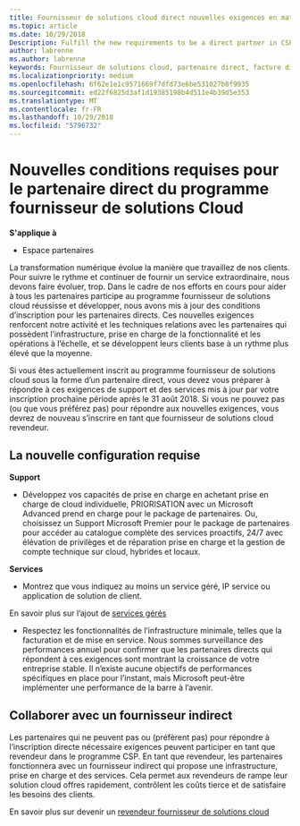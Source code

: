 ```yaml
---
title: Fournisseur de solutions cloud direct nouvelles exigences en matière de partenaire | L’espace partenaires
ms.topic: article
ms.date: 10/29/2018
Description: Fulfill the new requirements to be a direct partner in CSP
author: labrenne
ms.author: labrenne
keywords: Fournisseur de solutions cloud, partenaire direct, facture direct, configuration requise
ms.localizationpriority: medium
ms.openlocfilehash: 6f62e1e1c9571669f7dfd73e6be531027b0f9935
ms.sourcegitcommit: ed22f6825d3af1d19385198b4d511e4b39d5e353
ms.translationtype: MT
ms.contentlocale: fr-FR
ms.lasthandoff: 10/29/2018
ms.locfileid: "5796732"
---
```

# <a name="csp-direct-partner-new-requirements"></a>Nouvelles conditions requises pour le partenaire direct du programme fournisseur de solutions Cloud

**S'applique à**

- Espace partenaires

La transformation numérique évolue la manière que travaillez de nos clients. Pour suivre le rythme et continuer de fournir un service extraordinaire, nous devons faire évoluer, trop. Dans le cadre de nos efforts en cours pour aider à tous les partenaires participe au programme fournisseur de solutions cloud réussisse et développer, nous avons mis à jour des conditions d’inscription pour les partenaires directs. Ces nouvelles exigences renforcent notre activité et les techniques relations avec les partenaires qui possèdent l’infrastructure, prise en charge de la fonctionnalité et les opérations à l’échelle, et se développent leurs clients base à un rythme plus élevé que la moyenne.

Si vous êtes actuellement inscrit au programme fournisseur de solutions cloud sous la forme d’un partenaire direct, vous devez vous préparer à répondre à ces exigences de support et des services mis à jour par votre inscription prochaine période après le 31 août 2018. Si vous ne pouvez pas (ou que vous préférez pas) pour répondre aux nouvelles exigences, vous devrez de nouveau s’inscrire en tant que fournisseur de solutions cloud revendeur.

## <a name="the-new-requirements"></a>La nouvelle configuration requise

**Support**

- Développez vos capacités de prise en charge en achetant prise en charge de cloud individuelle, PRIORISATION avec un Microsoft Advanced prend en charge pour le package de partenaires. Ou, choisissez un Support Microsoft Premier pour le package de partenaires pour accéder au catalogue complète des services proactifs, 24/7 avec élévation de privilèges et de réparation prise en charge et la gestion de compte technique sur cloud, hybrides et locaux. 

**Services**

- Montrez que vous indiquez au moins un service géré, IP service ou application de solution de client. 

En savoir plus sur l’ajout de [services gérés](https://partner.microsoft.com/business-opportunities/managed-services-provider) 

- Respectez les fonctionnalités de l’infrastructure minimale, telles que la facturation et de mise en service.
Nous sommes surveillance des performances annuel pour confirmer que les partenaires directs qui répondent à ces exigences sont montrant la croissance de votre entreprise stable. Il n’existe aucune objectifs de performances spécifiques en place pour l’instant, mais Microsoft peut-être implémenter une performance de la barre à l’avenir. 

## <a name="working-with-an-indirect-provider"></a>Collaborer avec un fournisseur indirect

Les partenaires qui ne peuvent pas ou (préfèrent pas) pour répondre à l’inscription directe nécessaire exigences peuvent participer en tant que revendeur dans le programme CSP. En tant que revendeur, les partenaires fonctionnera avec un fournisseur indirect qui propose une infrastructure, prise en charge et des services. Cela permet aux revendeurs de rampe leur solution cloud offres rapidement, contrôlent les coûts tierce et de satisfaire les besoins des clients.  

En savoir plus sur devenir un [revendeur fournisseur de solutions cloud](https://partner.microsoft.com/cloud-solution-provider)



